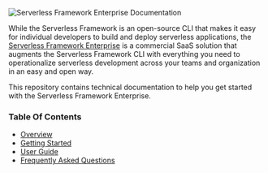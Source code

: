 ![Serverless Framework Enterprise Documentation](https://s3.amazonaws.com/assets.github.serverless/readme-serverless-enterprise-documentation.png)

While the Serverless Framework is an open-source CLI that makes it easy for individual developers to build and deploy serverless applications, the [Serverless Framework Enterprise](https://dashboard.serverless.com/) is a commercial SaaS solution that augments the Serverless Framework CLI with everything you need to operationalize serverless development across your teams and organization in an easy and open way.

This repository contains technical documentation to help you get started with the Serverless Framework Enterprise.

### Table Of Contents

* [Overview](./docs/README.md)
* [Getting Started](./docs/getting-started.md)
* [User Guide](./docs/dashboard-user-guide.md)
* [Frequently Asked Questions](./docs/faq.md)
